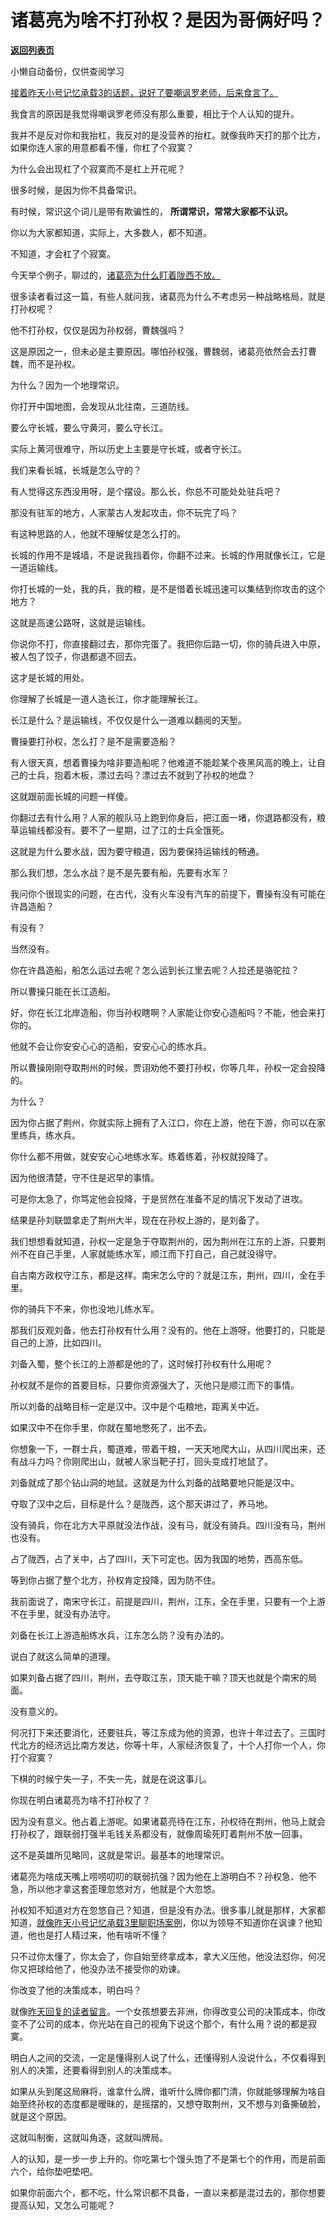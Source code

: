 # 诸葛亮为啥不打孙权？是因为哥俩好吗？

[**返回列表页**](/gzh/记忆承载)

小懒自动备份，仅供查阅学习

[接着昨天小号记忆承载3的话题，说好了要嘲讽罗老师，后来食言了。](http://mp.weixin.qq.com/s?__biz=MzU3NDc5Nzc0NQ==&mid=2247518135&idx=1&sn=13b28deac8b56040009889bd2c5ac82e&chksm=fd2e2569ca59ac7fef47a17eecbc9811b57647d785e43b1152ca896df86a9ded2247774ee7dc&scene=21#wechat_redirect)  

  

我食言的原因是我觉得嘲讽罗老师没有那么重要，相比于个人认知的提升。  

  

我并不是反对你和我抬杠，我反对的是没营养的抬杠。就像我昨天打的那个比方，如果你连人家的用意都看不懂，你杠了个寂寞？

  

为什么会出现杠了个寂寞而不是杠上开花呢？  

  

很多时候，是因为你不具备常识。

  

有时候，常识这个词儿是带有欺骗性的， **所谓常识，常常大家都不认识。**

  

你以为大家都知道，实际上，大多数人，都不知道。  

  

不知道，才会杠了个寂寞。  

  

今天举个例子，聊过的，[诸葛亮为什么盯着陇西不放。](https://mp.weixin.qq.com/s?__biz=MzU0MjYwNDU2Mw==&mid=2247505577&idx=2&sn=04afef9af1beddbe647cefb6c656890e&chksm=fb1abad5cc6d33c3ab0c5204ade477c09c04f04103fc1501f62bf112b02bcf32caa6d31263b9&token=991186663&lang=zh_CN&scene=21#wechat_redirect)

  

很多读者看过这一篇，有些人就问我，诸葛亮为什么不考虑另一种战略格局，就是打孙权呢？  

  

他不打孙权，仅仅是因为孙权弱，曹魏强吗？

  

这是原因之一，但未必是主要原因。哪怕孙权强，曹魏弱，诸葛亮依然会去打曹魏，而不是孙权。  

  

为什么？因为一个地理常识。  

  

你打开中国地图，会发现从北往南，三道防线。  

  

要么守长城，要么守黄河，要么守长江。

  

实际上黄河很难守，所以历史上主要是守长城，或者守长江。  

  

我们来看长城，长城是怎么守的？  

  

有人觉得这东西没用呀，是个摆设。那么长，你总不可能处处驻兵吧？

  

那没有驻军的地方，人家蒙古人发起攻击，你不玩完了吗？  

  

有这种思路的人，他就不理解仗是怎么打的。  

  

长城的作用不是城墙，不是说我挡着你，你翻不过来。长城的作用就像长江，它是一道运输线。  

  

你打长城的一处，我的兵，我的粮，是不是借着长城迅速可以集结到你攻击的这个地方？

  

这就是高速公路呀，这就是运输线。

  

你说你不打，你直接翻过去，那你完蛋了。我把你后路一切，你的骑兵进入中原，被人包了饺子，你退都退不回去。  

  

这才是长城的用处。

  

你理解了长城是一道人造长江，你才能理解长江。  

  

长江是什么？是运输线，不仅仅是什么一道难以翻阅的天堑。  

  

曹操要打孙权，怎么打？是不是需要造船？  

  

有人很天真，想着曹操为啥非要造船呢？他难道不能趁某个夜黑风高的晚上，让自己的士兵，抱着木板，漂过去吗？漂过去不就到了孙权的地盘？

  

这就跟前面长城的问题一样傻。  

  

你翻过去有什么用？人家的舰队马上跑到你身后，把江面一堵，你退路都没有，粮草运输线都没有。要不了一星期，过了江的士兵全饿死。  

  

这就是为什么要水战，因为要守粮道，因为要保持运输线的畅通。  

  

那么我们想，怎么水战？是不是先要有船，先要有水军？  

  

我问你个很现实的问题，在古代，没有火车没有汽车的前提下，曹操有没有可能在许昌造船？  

  

有没有？

  

当然没有。  

  

你在许昌造船，船怎么运过去呢？怎么运到长江里去呢？人拉还是骆驼拉？

  

所以曹操只能在长江造船。  

  

好，你在长江北岸造船，你当孙权瞎啊？人家能让你安心造船吗？不能，他会来打你的。

  

他就不会让你安安心心的造船，安安心心的练水兵。  

  

所以曹操刚刚夺取荆州的时候，贾诩劝他不要打孙权，你等几年，孙权一定会投降的。  

  

为什么？

  

因为你占据了荆州，你就实际上拥有了入江口，你在上游，他在下游，你可以在家里练兵，练水兵。

  

你什么都不用做，就安安心心地练水军。练着练着，孙权就投降了。

  

因为他很清楚，守不住是迟早的事情。

  

可是你太急了，你笃定他会投降，于是贸然在准备不足的情况下发动了进攻。

  

结果是孙刘联盟拿走了荆州大半，现在在孙权上游的，是刘备了。

  

我们想想看就知道，孙权一定是急于夺取荆州的，因为荆州在江东的上游，只要荆州不在自己手里，人家就能练水军，顺江而下打自己，自己就没得守。  

  

自古南方政权守江东，都是这样。南宋怎么守的？就是江东，荆州，四川，全在手里。

  

你的骑兵下不来，你也没地儿练水军。  

  

那我们反观刘备，他去打孙权有什么用？没有的。他在上游呀，他要打的，只能是自己的上游，比如四川。  

  

刘备入蜀，整个长江的上游都是他的了，这时候打孙权有什么用呢？  

  

孙权就不是你的首要目标，只要你资源强大了，灭他只是顺江而下的事情。  

  

所以刘备的战略目标一定是汉中。汉中是个屯粮地，距离关中近。  

  

如果汉中不在你手里，你就在蜀地憋死了，出不去。  

  

你想象一下，一群士兵，蜀道难，带着干粮，一天天地爬大山，从四川爬出来，还有战斗力吗？你刚爬出山，就被人家当靶子打，回头变成打地鼠了。

  

刘备就成了那个钻山洞的地鼠。这就是为什么刘备的战略要地只能是汉中。

  

夺取了汉中之后，目标是什么？是陇西，这个那天讲过了，养马地。  

  

没有骑兵，你在北方大平原就没法作战，没有马，就没有骑兵。四川没有马，荆州也没有。  

  

占了陇西，占了关中，占了四川，天下可定也。因为我国的地势，西高东低。  

  

等到你占据了整个北方，孙权肯定投降，因为防不住。  

  

我前面说了，南宋守长江，前提是四川，荆州，江东，全在手里，只要有一个上游不在手里，就没有办法守。

  

刘备在长江上游造船练水兵，江东怎么防？没有办法的。  

  

说白了就这么简单的道理。  

  

如果刘备占据了四川，荆州，去夺取江东，顶天能干嘛？顶天也就是个南宋的局面。

  

没有意义的。

  

何况打下来还要消化，还要驻兵，等江东成为他的资源，也许十年过去了。三国时代北方的经济远比南方发达，你等十年，人家经济恢复了，十个人打你一个人，你打个寂寞？

  

下棋的时候宁失一子，不失一先，就是在说这事儿。  

  

你现在明白诸葛亮为啥不打孙权了？  

  

因为没有意义。他占着上游呢。如果诸葛亮待在江东，孙权待在荆州，他马上就会打孙权了，跟联弱打强半毛钱关系都没有，就像周瑜死盯着荆州不放一回事。

  

这不是英雄所见略同，这就是常识。最基本的地理常识。

  

诸葛亮为啥成天嘴上唠唠叨叨的联弱抗强？因为他在上游明白不？孙权急、他不急，所以他才拿这套歪理忽悠对方，他就是个大忽悠。

  

孙权知不知道对方在忽悠自己？知道，但是没有办法。很多事儿就是那样，大家都知道，[就像昨天小号记忆承载3里聊职场案例](http://mp.weixin.qq.com/s?__biz=MzU3NDc5Nzc0NQ==&mid=2247518135&idx=1&sn=13b28deac8b56040009889bd2c5ac82e&chksm=fd2e2569ca59ac7fef47a17eecbc9811b57647d785e43b1152ca896df86a9ded2247774ee7dc&scene=21#wechat_redirect)，你以为领导不知道你在讽谏？他知道，他也是打人精过来，他有啥听不懂？

  

只不过你太懂了，你太会了，你自始至终拿成本，拿大义压他，他没法怼你，何况你又把球给他了，他没办法不接受你的劝谏。

  

你改变了他的决策成本，明白吗？

  

就像[昨天回复的读者留言](http://mp.weixin.qq.com/s?__biz=MzU0MjYwNDU2Mw==&mid=2247506265&idx=2&sn=1f287d0546f0fb03e5d42a193d9caaeb&chksm=fb1ab525cc6d3c3339723ee3c3e60081a8e3cbb98667bdb8a18966eda1985b02593d3630b3c2&scene=21#wechat_redirect)。一个女孩想要去非洲，你得改变公司的决策成本，你改变不了公司的成本，你光站在自己的视角下说这个那个，有什么用？说的都是寂寞。

  

明白人之间的交流，一定是懂得别人说了什么，还懂得别人没说什么，不仅看得到别人的决策，还要看得到别人的决策成本。

  

如果从头到尾这局麻将，谁拿什么牌，谁听什么牌你都门清，你就能够理解为啥自始至终孙权的态度都是暧昧的，是摇摆的，又想夺取荆州，又不想与刘备撕破脸，就是这个原因。

  

这就叫制衡，这就叫角逐，这就叫牌局。  

  

人的认知，是一步一步上升的。你吃第七个馒头饱了不是第七个的作用，而是前面六个，给你垫吧垫吧。

  

如果你前面六个，都不吃，什么常识都不具备，一直以来都是混过去的，那你想要提高认知，又怎么可能呢？

